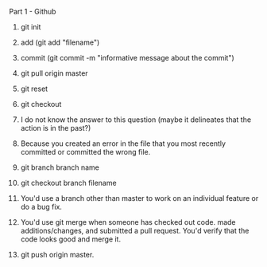 Part 1 - Github
1. git init
2. add (git add "filename")
3. commit (git commit -m "informative message about the commit")

1. git pull origin master
2. git reset
3. git checkout
4. I do not know the answer to this question (maybe it delineates that the action is in the past?)
5. Because you created an error in the file that you most recently committed or committed the wrong file.

1. git branch branch name
2. git checkout branch filename
3. You'd use a branch other than master to work on an individual feature or do a bug fix.

1. You'd use git merge when someone has checked out code. made additions/changes, and submitted a pull request. You'd verify that the code looks good and merge it.
2. git push origin master.
